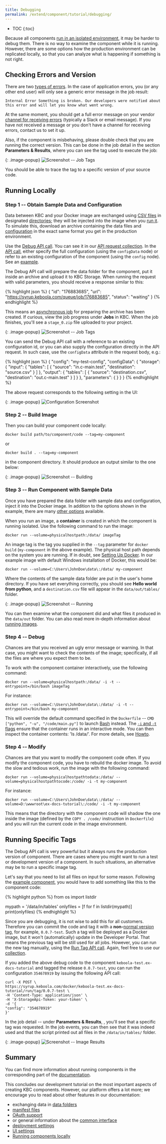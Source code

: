 ```yaml
---
title: Debugging
permalink: /extend/component/tutorial/debugging/
---
```


* TOC
{:toc}

Because all components [run in an isolated environment](/extend/docker-runner/), it may be harder to debug them. There is no way to
examine the component while it is running. However, there are some options how the production environment can be
replicated locally, so that you can analyze what is happening if something is not right.

## Checking Errors and Version
There are two [types of errors](/extend/common-interface/environment/#return-values). In the case of
application errors, you (or any other end user) will only see a generic error message in the job result:

    Internal Error Something is broken. Our developers were notified about this error and will let you know what went wrong.

At the same moment, you should get a full error message on your vendor [channel for receiving errors](/extend/component/tutorial/#before-you-start) (typically a Slack
or email message). If you have not received a message or you don't have a channel for receiving errors, contact us to set it up.

Also, if the component is misbehaving, please double check that you are running the correct version. This can be done in
the job detail in the section **Parameters & Results**, where you can see the tag used to execute the job:

{: .image-popup}
![Screenshot -- Job Tags](/extend/component/tutorial/debug-1.png)

You should be able to trace the tag to a specific version of your source code.

## Running Locally

### Step 1 -- Obtain Sample Data and Configuration
Data between KBC and your Docker image are exchanged using [CSV files](/extend/common-interface/) in
designated [directories](/extend/common-interface/folders/); they will be
injected into the image when you [run it](/extend/docker-runner/). To simulate this, download an archive containing the data files
and [configuration](/extend/common-interface/config-file/) in the exact same format you get in the production environment.

Use the [Debug API call](https://kebooladocker.docs.apiary.io/#reference/debug/debug-component/create-a-debug-job).
You can see it in our [API request collection](https://documenter.getpostman.com/view/3086797/kbc-samples/77h845D?version=latest#9b9f3e7b-de3b-4c90-bad6-a8760e3852eb).
In the [API call](https://kebooladocker.docs.apiary.io/#reference/debug/debug-component/create-a-debug-job), either specify the
full configuration (using the `configData` node) or refer to an existing configuration
of the component (using the `config` node). See an [example](https://documenter.getpostman.com/view/3086797/kbc-samples/77h845D?version=latest#9b9f3e7b-de3b-4c90-bad6-a8760e3852eb).

The Debug API call will prepare the data folder for the component, put it inside an archive and upload it to KBC Storage.
When running the request with valid parameters, you should receive a response similar to this:

{% highlight json %}
{
    "id": "176883685",
    "url": "https://syrup.keboola.com/queue/job/176883685",
    "status": "waiting"
}
{% endhighlight %}

This means an [asynchronous job](/integrate/jobs/) for preparing the archive has been created.
If curious, view the job progress under **Jobs** in KBC.
When the job finishes, you'll see a `stage_0.zip` file uploaded to your project.

{: .image-popup}
![Screenshot -- Job Tags](/extend/component/tutorial/debug-2.png)

You can send the Debug API call with a reference to an existing configuration id, or you can also supply the configuration directly in
the API request. In such case, use the `configData` attribute in the request body, e.g.:

{% highlight json %}
{
    "config": "my-test-config",
    "configData": {
        "storage": {
            "input": {
                "tables": [
                    {
                        "source": "in.c-main.test",
                        "destination": "source.csv"
                    }
                ]
            },
            "output": {
                "tables": [
                    {
                        "source": "destination.csv",
                        "destination": "out.c-main.test"
                    }
                ]
            }
        },
        "parameters": {
        }
    }
}
{% endhighlight %}

The above request corresponds to the following setting in the UI:

{: .image-popup}
![Configuration Screenshot](/extend/component/tutorial/configuration-sample.png)

### Step 2 -- Build Image
Then you can build your component code locally:

    docker build path/to/component/code --tag=my-component

or

    docker build . --tag=my-component

in the component directory. It should produce an output similar to the one below:

{: .image-popup}
![Screenshot -- Building](/extend/component/tutorial/debug-3.png)

### Step 3 -- Run Component with Sample Data
Once you have prepared the data folder with sample data and configuration, inject it into the Docker image.
In addition to the options shown in the example, there are many [other options](/extend/common-interface/config-file/) available.

When you run an image, a **container** is created in which the component is running isolated.
Use the following command to run the image:

    docker run --volume=physicalhostpath:/data/ imageTag

An image tag is the tag you supplied in the `--tag` parameter for `docker build` (`my-component` in the above example).
The physical host path depends on the system you are running. If in doubt,
see [Setting Up Docker](/extend/component/docker-tutorial/setup/#sharing-files). In our example image with default Windows
installation of Docker, this would be:

    docker run --volume=C:\Users\JohnDoe\data\:/data/ my-component

Where the contents of the sample data folder are put in the user's home directory. If you have set everything correctly,
you should see **Hello world from python**, and a `destination.csv` file will appear in the `data/out/tables/` folder.

{: .image-popup}
![Screenshot -- Running](/extend/component/tutorial/debug-4.png)

You can then examine what the component did and what files it produced in the `data/out` folder. You can
also read more in-depth information about [running images](/extend/component/running/).

### Step 4 -- Debug
Chances are that you received an ugly error message or warning. In that case, you might want to check the
contents of the image; specifically, if all the files are where you expect
them to be.

To work with the component container interactively, use the following command:

    docker run --volume=physicalhostpath:/data/ -i -t --entrypoint=/bin/bash imageTag

For instance:

    docker run --volume=C:\Users\JohnDoe\data\:/data/ -i -t --entrypoint=/bin/bash my-component

This will override the default command specified in the `Dockerfile` -- `CMD ["python", "-u", "/code/main.py"]`
to launch [Bash](https://en.wikipedia.org/wiki/Bash_(Unix_shell)) instead. The [`-i` and `-t` flags](https://docs.docker.com/engine/reference/commandline/run/)
ensure that the container runs in an interactive mode.
You can then inspect the container contents: 'ls /data/'. For more details, see [Howto](/extend/component/docker-tutorial/howto/).

### Step 4 -- Modify
Chances are that you want to modify the component code often. If you modify the component code, you have to rebuild the
docker image. To avoid the slow and tedious work, run the image with the following command:

    docker run --volume=physicalhostpathtodata:/data/ --volume=physicalhostpathtocode:/code/ -i -t my-component

For instance:

    docker run --volume=C:\Users\JohnDoe\data\:/data/ --volume=D:\wwwroot\ex-docs-tutorial\:/code/ -i -t my-component

This means that the directory with the component code will shadow the one inside the image (defined by the `COPY . /code/`
instruction in `Dockerfile`) and you will run the current code in the image environment.

## Running Specific Tags
The Debug API call is very powerful but it always runs the production version of component. There are cases where you might want to
run a test or development version of a component. In such situations, an alternative may be to run a specific image tag.

Let's say that you need to list all files on input for some reason. Following the
[example component](/extend/component/tutorial/), you would have to add something like this
to the component code:

{% highlight python %}
from os import listdir

mypath = '/data/in/tables'
onlyfiles = [f for f in listdir(mypath)]
print(onlyfiles)
{% endhighlight %}

Since you are debugging, it is not wise to add this for all customers. Therefore you can commit
the code and tag it with a **non-**[normal version tag](https://semver.org/#spec-item-2), for example, `0.0.7-test`.
Such a tag will be deployed as a Docker image, but it won't (automatically) update in the
Developer Portal. That means the previous tag will be still used for all jobs. However, you can
run the new tag manually, using the [Run Tag API call](https://kebooladocker.docs.apiary.io/#reference/run/create-a-job-with-image/run-job). Again, feel free to use our [collection](https://documenter.getpostman.com/view/3086797/kbc-samples/77h845D?version=latest#9b9f3e7b-de3b-4c90-bad6-a8760e3852eb).

If you added the above debug code to the component `keboola-test.ex-docs-tutorial` and
tagged the release `0.0.7-test`, you can run the configuration `354678919` by issuing the
following API call:

    curl -X POST \
    https://syrup.keboola.com/docker/keboola-test.ex-docs-tutorial/run/tag/0.0.7-test \
    -H 'Content-Type: application/json' \
    -H 'X-StorageApi-Token: your-token' \
    -d '{
    "config": "354678919"
    }'

In the job detail -- under **Parameters & Results**, , you'll see that a specific tag was requested. In the job events, you can then
see that it was indeed used and that the script printed out all files in the `/data/in/tables/` folder.

{: .image-popup}
![Screenshot -- Image Results](/extend/component/tutorial/debug-4.png)

## Summary
You can find more information about running components in the corresponding part of the [documentation](/extend/component/running/).

This concludes our development tutorial on the most important aspects of creating KBC components. However, our platform offers a
lot more; we encourage you to read about other features in our documentation:

- exchanging data in [data folders](/extend/common-interface/folders/)
- [manifest files](/extend/common-interface/manifest-files/)
- [OAuth support](/extend/common-interface/oauth/)
- or general information about the [common interface](/extend/common-interface/)
- [deployment settings](/extend/component/deployment/)
- [UI settings](/extend/component/ui-options/)
- [Running components locally](/extend/component/running/)
